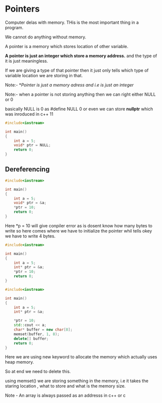 # Pointers

Computer delas with memory. THis is the most important thing in a program.

We cannot do anything without memory.

A pointer is a memory which stores location of other variable.

**A pointer is just an integer which store a memory address.** and the type of it is just meaningless.

If we are giving a type of that pointer then it just only tells which type of variable location we are storing in that.

Note:- \*_Pointer is just a memory adress and i.e is just an integer_

Note:- when a pointer is not storing anything then we can right either NULL or 0

basically NULL is 0 as #define NULL 0 or even we can store **nullptr** which was inroduced in c++ 11

```c++
#include<iostream>

int main()
{
	int a = 5;
	void* ptr = NULL;
	return 0;
}
```

## Dereferencing

```c++
#include<iostream>

int main()
{
	int a = 5;
	void* ptr = &a;
	*ptr = 10;
	return 0;
}
```

Here \*p = 10 will give conpiler error as is dosent know how many bytes to write so here comes where we have to initialize the pointer whil tells okey we have to write 4 bytes.

```c++
#include<iostream>

int main()
{
	int a = 5;
	int* ptr = &a;
	*ptr = 10;
	return 0;
}
```

```c++
#include<iostream>

int main()
{
	int a = 5;
	int* ptr = &a;

	*ptr = 10;
	std::cout << a;
	char* buffer = new char[8];
	memset(buffer, 1, 8);
	delete[] buffer;
	return 0;
}
```

Here we are using new keyword to allocate the memory which actually uses heap memory.

So at end we need to delete this.

using memset() we are storing something in the memory, i.e it takes the staring location , what to store and what is the memory size.

Note - An array is always passed as an addresss in c++ or c
